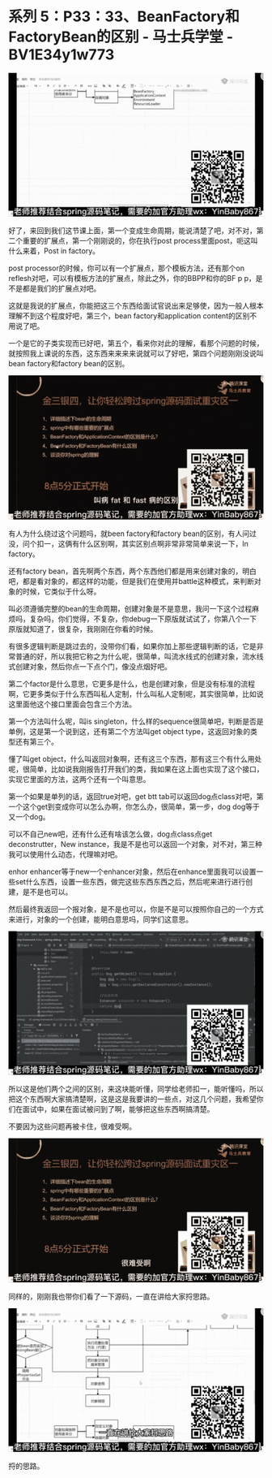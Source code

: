 # 系列 5：P33：33、BeanFactory和FactoryBean的区别 - 马士兵学堂 - BV1E34y1w773

![](img/57fc5cf0a56db1f98a5185cceff64632_0.png)

好了，来回到我们这节课上面，第一个变成生命周期，能说清楚了吧，对不对，第二个重要的扩展点，第一个刚刚说的，你在执行post process里面post，呃这叫什么来着，Post in factory。

post processor的时候，你可以有一个扩展点，那个模板方法，还有那个on reflesh对吧，可以有模板方法的扩展点，除此之外，你的BBPP和你的BF p p，是不是都是我们的扩展点对吧。

这就是我说的扩展点，你能把这三个东西给面试官说出来足够使，因为一般人根本理解不到这个程度好吧，第三个，bean factory和application content的区别不用说了吧。

一个是它的子类实现而已好吧，第五个，看来你对此的理解，看那个问题的时候，就按照我上课说的东西，这东西来来来来说就可以了好吧，第四个问题刚刚没说叫bean factory和factory bean的区别。



![](img/57fc5cf0a56db1f98a5185cceff64632_2.png)

有人为什么绕过这个问题吗，就been factory和factory bean的区别，有人问过没，问个扣一，这俩有什么区别啊，其实区别点啊非常非常简单来说一下，In factory。

还有factory bean，首先啊两个东西，两个东西他们都是用来创建对象的，明白吧，都是看对象的，都这样的功能，但是我们在使用并battle这种模式，来判断对象的时候，它类似于什么呀。

叫必须遵循完整的bean的生命周期，创建对象是不是意思，我问一下这个过程麻烦吗，复杂吗，你们觉得，不复杂，你debug一下原版就试试了，你第八个一下原版就知道了，很复杂，我刚刚在你看的时候。

有很多逻辑判断是跳过去的，没带你们看，如果你加上那些逻辑判断的话，它是非常普通的好，所以我把它称之为什么呢，很简单，叫流水线式的创建对象，流水线式创建对象，然后你点一下点个门，像没点烟好吧。

第二个factor是什么意思，它更多是什么，也是创建对象，但是没有标准的流程啊，它更多类似于什么东西叫私人定制，什么叫私人定制呢，其实很简单，比如说这里面他这个接口里面会包含三个方法。

第一个方法叫什么呢，叫is singleton，什么样的sequence很简单吧，判断是否是单例，这是第一个说到这，还有第二个方法叫get object type，这返回对象的类型还有第三个。

懂了叫get object，什么叫返回对象啊，还有这三个东西，那有这三个有什么用处呢，很简单，比如说我刚报告打开我们的类，我如果在这上面也实现了这个接口，实现它里面的方法，这两个还有一个叫意思。

第一个如果是单列的话，返回true对吧，get btt tab可以返回dog点class对吧，第一个这个get到变成你可以怎么办啊，你怎么办，很简单，第一步，dog dog等于又一个dog。

可以不自己new吧，还有什么还有啥该怎么做，dog点class点get deconstrutter，New instance，我是不是也可以返回一个对象，对不对，第三种我可以使用什么动态，代理嘛对吧。

enhor enhancer等于new一个enhancer对象，然后在enhance里面我可以设置一些set什么东西，设置一些东西，做完这些东西东西之后，然后呢来进行进行创建，是不是也可以。

然后最终我返回一个报对象，是不是也可以，你是不是可以按照你自己的一个方式来进行，对象的一个创建，能明白意思吗，同学们这意思。



![](img/57fc5cf0a56db1f98a5185cceff64632_4.png)

所以这是他们两个之间的区别，来这块能听懂，同学给老师扣一，能听懂吗，所以把这个东西啊大家搞清楚啊，这是这是我要讲的一些点，对这几个问题，我希望你们在面试中，如果在面试被问到了啊，能够把这些东西啊搞清楚。

不要因为这些问题再被卡住，很难受啊。

![](img/57fc5cf0a56db1f98a5185cceff64632_6.png)

同样的，刚刚我也带你们看了一下源码，一直在讲给大家捋思路。

![](img/57fc5cf0a56db1f98a5185cceff64632_8.png)

捋的思路。